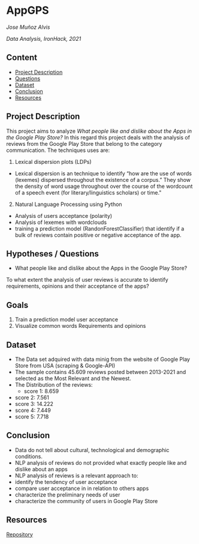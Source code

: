 
# AppGPS
*Jose Muñoz Alvis*

*Data Analysis, IronHack, 2021*

## Content
- [Project Description](#project-description)
- [Questions](#hypotheses-questions)
- [Dataset](#dataset)
- [Conclusion](#conclusion)
- [Resources](#links)


## Project Description
This project aims to analyze *What people like and
dislike about the Apps
in the Google Play
Store?* In this regard this project deals with the analysis of reviews from the Google Play Store that belong to the category communication. The techniques uses are:
1. Lexical dispersion plots (LDPs)
* Lexical dispersion is an technique to  identify “how are the use of words (lexemes) dispersed throughout the existence of a corpus.” They show the density of word usage throughout over the course of the wordcount of a speech event (for literary/linguistics scholars) or time."
2. Natural Language Processing using Python
* Analysis of users acceptance (polarity)
* Analysis of lexemes with wordclouds
* training a prediction model (RandonForestClassifier) that identify if a bulk of reviews contain positive or negative acceptance of the app.

## Hypotheses / Questions
* What people like and
dislike about the Apps
in the Google Play
Store?

To what extent the analysis of user reviews is accurate to identify
requirements, opinions and their
acceptance of the apps?

## Goals
1. Train a prediction model
user acceptance
2. Visualize common words
Requirements and opinions

## Dataset
* The Data set adquired with data minig from the website of Google Play Store from USA (scraping & Google-API)
* The sample contains 45.609 reviews posted between 2013-2021 and selected as the Most Relevant and the Newest.
* The Distribution of the reviews:
  * score 1: 8.659
 * score 2: 7.561
 * score 3: 14.222
 * score 4: 7.449
 * score 5: 7.718


## Conclusion
* Data do not tell about cultural, technological
and demographic conditions.
* NLP analysis of reviews do not provided what
exactly people like and dislike about an apps
* NLP analysis of reviews is a relevant
approach to:
 * identify the tendency of user acceptance
 * compare user acceptance in in relation to
others apps
  * characterize the preliminary needs of user
  * characterize the community of users in
Google Play Store



## Resources
[Repository](https://github.com/jomaweb/Data_Excercises_IH/tree/main/AppGPS_Word_Analysis)
